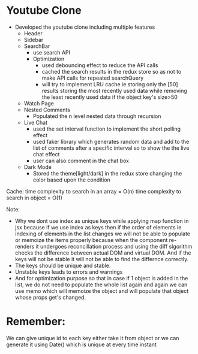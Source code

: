 # Youtube Clone

- Developed the youtube clone including multiple features 
    - Header 
    - Sidebar 
    - SearchBar 
        - use search API
        - Optimization
            - used debouncing effect to reduce the API calls 
            - cached the search results in the redux store so as not to make API calls for repeated searchQuery
            - will try to implement LRU cache ie storing only the [50] results storing the most recently used data while removing the least recently used data if the object key's size>50
    - Watch Page
    - Nested Comments
        - Populated the n level nested data through recursion
    - Live Chat 
        - used the set interval function to implement the short polling effect 
        - used faker library which generates random data and add to the list of comments after a specific interval so to show the the live chat effect
        - user can also comment in the chat box
    - Dark Mode
        - Stored the theme[light/dark] in the redux store changing the color based upon the condition


Cache:
time complexity to search in an array = O(n) 
time complexity to search in object = O(1)


Note: 
- Why we dont use index as unique keys while applying map function in jsx because if we use index as keys then if the order of elements ie indexing of elements in the list changes we will not be able to populate or memoize the items properly because when the component re-renders it undergoes reconcillation process and using the diff slgorithm checks the difference between actual DOM and virtual DOM. And if the keys will not be stable it will not be able to find the differnce correctly.
- The keys should be unique and stable.
- Unstable keys leads to errors and warnings
- And for optimization purpose so that in case if 1 object is added in the list, we do not need to populate the whole list again and again we can use memo which will memoize the object and will populate that object whose props get's changed.

# Remember:
We can give unique id to each key either take it from object or we can generate it using Date() which is unique at every time instant
